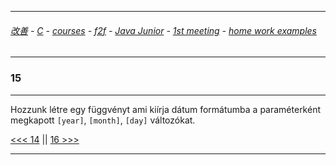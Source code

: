 
---

###### [改善](https://github.com/ttltrk/0C/blob/master/README.MD) - [C](https://github.com/ttltrk/PRG/blob/master/CODING.MD) - [courses](https://github.com/ttltrk/Courses/blob/master/README.MD) - [f2f](https://github.com/ttltrk/Courses/blob/master/F2F/F2F.MD) - [Java Junior](https://github.com/ttltrk/PRG/blob/master/JAVA/DOC/BJM/TOMI/JJ.MD) - [1st meeting](https://github.com/ttltrk/PRG/blob/master/JAVA/DOC/BJM/TOMI/01/1st.md) - [home work examples](https://github.com/ttltrk/PRG/blob/master/JAVA/DOC/BJM/TOMI/01/feladat.md)

---

### 15

---

Hozzunk létre egy függvényt ami kiírja dátum formátumba a paraméterként megkapott ```[year]```, ```[month]```, ```[day]``` változókat.

[<<< 14](https://github.com/ttltrk/PRG/blob/master/JAVA/DOC/BJM/TOMI/01/EX/14/14.MD) ||
[16 >>>](https://github.com/ttltrk/PRG/blob/master/JAVA/DOC/BJM/TOMI/01/EX/16/16.MD)

---
